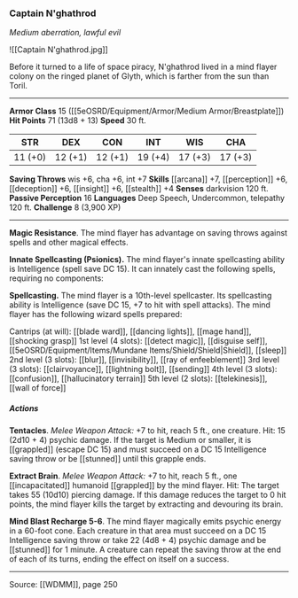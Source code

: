 ### Captain N'ghathrod
_Medium aberration, lawful evil_

![[Captain N'ghathrod.jpg]]

Before it turned to a life of space piracy, N'ghathrod lived in a mind flayer colony on the ringed planet of Glyth, which is farther from the sun than Toril.



---

**Armor Class** 15 ([[5eOSRD/Equipment/Armor/Medium Armor/Breastplate]])
**Hit Points** 71 (13d8 + 13)
**Speed** 30 ft.

| STR     | DEX     | CON     | INT     | WIS     | CHA     |
|---------|---------|---------|---------|---------|---------|
| 11 (+0) | 12 (+1) | 12 (+1) | 19 (+4) | 17 (+3) | 17 (+3) |

**Saving Throws** wis +6, cha +6, int +7
**Skills** [[arcana]] +7, [[perception]] +6, [[deception]] +6, [[insight]] +6, [[stealth]] +4
**Senses** darkvision 120 ft.
**Passive Perception** 16
**Languages** Deep Speech, Undercommon, telepathy 120 ft.
**Challenge** 8 (3,900 XP)

---

**Magic Resistance**. The mind flayer has advantage on saving throws against spells and other magical effects.

**Innate Spellcasting (Psionics).** The mind flayer's innate spellcasting ability is Intelligence (spell save DC 15). It can innately cast the following spells, requiring no components:

**Spellcasting.** The mind flayer is a 10th-level spellcaster. Its spellcasting ability is Intelligence (save DC 15, +7 to hit with spell attacks). The mind flayer has the following wizard spells prepared:

Cantrips (at will): [[blade ward]], [[dancing lights]], [[mage hand]], [[shocking grasp]]
1st level (4 slots): [[detect magic]], [[disguise self]], [[5eOSRD/Equipment/Items/Mundane Items/Shield/Shield|Shield]], [[sleep]]
2nd level (3 slots): [[blur]], [[invisibility]], [[ray of enfeeblement]]
3rd level (3 slots): [[clairvoyance]], [[lightning bolt]], [[sending]]
4th level (3 slots): [[confusion]], [[hallucinatory terrain]]
5th level (2 slots): [[telekinesis]], [[wall of force]]

##### Actions
**Tentacles**. _Melee Weapon Attack:_ +7 to hit, reach 5 ft., one creature. Hit: 15 (2d10 + 4) psychic damage. If the target is Medium or smaller, it is [[grappled]] (escape DC 15) and must succeed on a DC 15 Intelligence saving throw or be [[stunned]] until this grapple ends.

**Extract Brain**. _Melee Weapon Attack:_ +7 to hit, reach 5 ft., one [[incapacitated]] humanoid [[grappled]] by the mind flayer. Hit: The target takes 55 (10d10) piercing damage. If this damage reduces the target to 0 hit points, the mind flayer kills the target by extracting and devouring its brain.

**Mind Blast Recharge 5-6**. The mind flayer magically emits psychic energy in a 60-foot cone. Each creature in that area must succeed on a DC 15 Intelligence saving throw or take 22 (4d8 + 4) psychic damage and be [[stunned]] for 1 minute. A creature can repeat the saving throw at the end of each of its turns, ending the effect on itself on a success.


---

Source: [[WDMM]], page 250